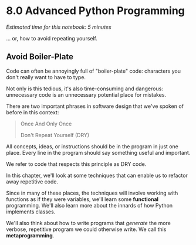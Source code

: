 # 8.0 Advanced Python Programming

*Estimated time for this notebook: 5 minutes*

... or, how to avoid repeating yourself.

## Avoid Boiler-Plate

Code can often be annoyingly full of "boiler-plate" code: characters you don't really want to have to type.

Not only is this tedious, it's also time-consuming and dangerous: unnecessary code is an unnecessary potential place for mistakes.

There are two important phrases in software design that we've spoken of before in this context:

> Once And Only Once
>
> Don't Repeat Yourself (DRY)

All concepts, ideas, or instructions should be in the program in just one place.
Every line in the program should say something useful and important.

We refer to code that respects this principle as DRY code.

In this chapter, we'll look at some techniques that can enable us to refactor away repetitive code.

Since in many of these places, the techniques will involve working with
functions as if they were variables, we'll learn some **functional**
programming. We'll also learn more about the innards of how Python implements
classes.

We'll also think about how to write programs that *generate* the more verbose, repetitive program we could otherwise write.
We call this **metaprogramming**.
